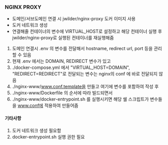 ### NGINX PROXY
* 도메인/서브도메인 연결 시 jwilder/nginx-proxy 도커 이미지 사용
* 도커 네트워크 생성
* 연결해줄 컨테이너의 변수에 VIRTUAL_HOST로 설정하고 해당 컨테이너 실행 후 jwilder/nginx-proxy로 실행된 컨테이너를 재실행해줌

1. 도메인 연결시 .env 의 변수를 전달해서 hostname, redirect url, port 등을 관리할 수 있음
2. 현재 .env 에서는 DOMAIN, REDIRECT 변수가 있고
3. ./docker-compose.yml 에서 "VIRTUAL_HOST=DOMAIN", "REDIRECT=REDIRECT"로 전달되는 변수는 nginx의 conf 에 바로 전달되지 않음
4. ./nginx-www/www.conf.template을 만들고 여기에 변수를 포함하여 작성 후
5. ./nginx-www/Dockerfile 의 순서에 따라 빌드되면서
6. ./nginx-www/docker-entrypoint.sh 를 실행시키면 해당 쉘 스크립트가 변수들을 www.conf에 적용하여 만들어줌

#### 기타사항
1. 도커 네트워크 생성 필요함
2. docker-entrypoint.sh 실행 권한 필요